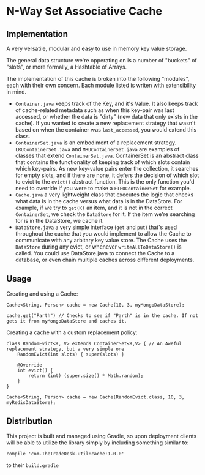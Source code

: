 # N-Way Set Associative Cache

## Implementation 

A very versatile, modular and easy to use in memory key value storage. 

The general data structure we're opperating on is a number of "buckets" of "slots", or more formally, a Hashtable of Arrays.

The implementation of this cache is broken into the following "modules", each with their own concern. Each module listed is writen with extensibility in mind.

+ `Container.java` keeps track of the Key, and it's Value. It also keeps track of cache-related metadata such as when this key-pair was last accessed, or whether the data is "dirty" (new data that only exists in the cache). If you wanted to create a new replacement strategy that wasn't based on when the container was `last_accessed`, you would extend this class. 
+ `ContainerSet.java` is an embodiment of a replacement strategy. `LRUContainerSet.java` and `MRUContainerSet.java` are examples of classes that extend `ContainerSet.java`. ContainerSet is an abstract class that contains the functionality of keeping track of which slots contain which key-pairs. As new key-value pairs enter the collection, it searches for empty slots, and if there are none, it defers the decision of which slot to evict to the `evict()` abstract function. This is the only function you'd need to override if you were to make a `FIFOContainerSet` for example.
+ `Cache.java` a very lightweight class that executes the logic that checks what data is in the cache versus what data is in the DataStore. For example, if we try to `get(K)` an item, and it is not in the correct `ContainerSet`, we check the `DataStore` for it. If the item we're searching for is in the DataStore, we cache it.
+ `DataStore.java` a very simple interface (`get` and `put`) that's used throughout the cache that you would implement to allow the Cache to communicate with any arbitary key value store. The Cache uses the `DataStore` during any evict, or whenever `writeAllToDataStore()` is called. You could use DataStore.java to connect the Cache to a database, or even chain multiple caches across different deployments.

## Usage

Creating and using a Cache:

```
Cache<String, Person> cache = new Cache(10, 3, myMongoDataStore);

cache.get("Parth") // Checks to see if "Parth" is in the cache. If not gets it from myMongoDataStore and caches it.
```

Creating a cache with a custom replacement policy:

```
class RandomEvict<K, V> extends ContainerSet<K,V> { // An Aweful replacement strategy, but a very simple one
	RandomEvict(int slots) { super(slots) }

	@Override
	int evict() {
		return (int) (super.size() * Math.random);
	}
}

Cache<String, Person> cache = new Cache(RandomEvict.class, 10, 3, myRedisDataStore);
```

## Distribution

This project is built and managed using Gradle, so upon deployment clients will be able to utilize the library simply by including something similar to:

```
compile 'com.TheTradeDesk.util:cache:1.0.0'
```

to their `build.gradle`
